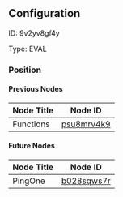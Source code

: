 # <nil>
## Configuration
ID:  9v2yv8gf4y

Type: EVAL 








### Position

#### Previous Nodes
| Node Title | Node ID |
| :------------- | ------------ |
| Functions | [psu8mrv4k9](./psu8mrv4k9.md) | 
 
 #### Future Nodes
| Node Title | Node ID |
| :------------- | ------------ |
| PingOne |[b028sqws7r](./b028sqws7r.md) | 